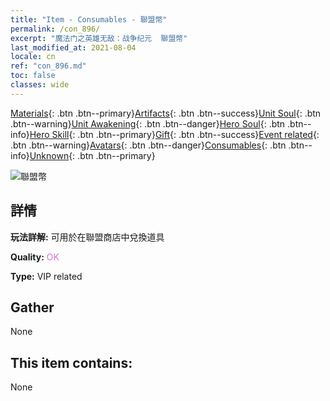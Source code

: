 ```yaml
---
title: "Item - Consumables - 聯盟幣"
permalink: /con_896/
excerpt: "魔法门之英雄无敌：战争纪元  聯盟幣"
last_modified_at: 2021-08-04
locale: cn
ref: "con_896.md"
toc: false
classes: wide
---
```

 [Materials](/ItemsCN/){: .btn .btn--primary}[Artifacts](/ItemsCN/Artifacts/){: .btn .btn--success}[Unit Soul](/ItemsCN/UnitSoul/){: .btn .btn--warning}[Unit Awakening](/ItemsCN/UnitAwakening/){: .btn .btn--danger}[Hero Soul](/ItemsCN/HeroSoul/){: .btn .btn--info}[Hero Skill](/ItemsCN/HeroSkill/){: .btn .btn--primary}[Gift](/ItemsCN/Gift/){: .btn .btn--success}[Event related](/ItemsCN/Events/){: .btn .btn--warning}[Avatars](/ItemsCN/Avatars/){: .btn .btn--danger}[Consumables](/ItemsCN/Consumables/){: .btn .btn--info}[Unknown](/ItemsCN/Unknown/){: .btn .btn--primary}

 ![聯盟幣](/images/t/i_98.png)

## 詳情
 **玩法詳解:** 可用於在聯盟商店中兌換道具

 **Quality:** <span style="color: #DA70D6">OK</span>

 **Type:** VIP related

## Gather

  None

## This item contains:

  None

